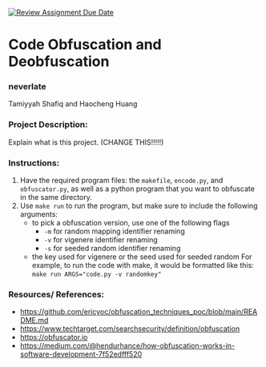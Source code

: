 [![Review Assignment Due Date](https://classroom.github.com/assets/deadline-readme-button-22041afd0340ce965d47ae6ef1cefeee28c7c493a6346c4f15d667ab976d596c.svg)](https://classroom.github.com/a/am3xLbu5)
# Code Obfuscation and Deobfuscation
 
### neverlate

Tamiyyah Shafiq and Haocheng Huang

### Project Description:

Explain what is this project. (CHANGE THIS!!!!!)
  
### Instructions:

1. Have the required program files: the `makefile`, `encode.py`, and `obfuscator.py`, as well as a python program that you want to obfuscate in the same directory.
2. Use `make run` to run the program, but make sure to include the following arguments:
	- to pick a obfuscation version, use one of the following flags 
		- `-m` for random mapping identifier renaming
		- `-v` for vigenere identifier renaming
		- `-s` for seeded random identifier renaming
	- the key used for vigenere or the seed used for seeded random
   For example, to run the code with make, it would be formatted like this:
	```make run ARGS="code.py -v randomkey"```
### Resources/ References:
* https://github.com/ericyoc/obfuscation_techniques_poc/blob/main/README.md
* https://www.techtarget.com/searchsecurity/definition/obfuscation
* https://obfuscator.io
* https://medium.com/@hendurhance/how-obfuscation-works-in-software-development-7f52edfff520
